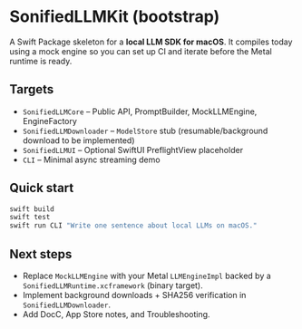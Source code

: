 # SonifiedLLMKit (bootstrap)

A Swift Package skeleton for a **local LLM SDK for macOS**. It compiles today using a mock engine so you can set up CI and iterate before the Metal runtime is ready.

## Targets
- `SonifiedLLMCore` – Public API, PromptBuilder, MockLLMEngine, EngineFactory
- `SonifiedLLMDownloader` – `ModelStore` stub (resumable/background download to be implemented)
- `SonifiedLLMUI` – Optional SwiftUI PreflightView placeholder
- `CLI` – Minimal async streaming demo

## Quick start

```bash
swift build
swift test
swift run CLI "Write one sentence about local LLMs on macOS."
```

## Next steps
- Replace `MockLLMEngine` with your Metal `LLMEngineImpl` backed by a `SonifiedLLMRuntime.xcframework` (binary target).
- Implement background downloads + SHA256 verification in `SonifiedLLMDownloader`.
- Add DocC, App Store notes, and Troubleshooting.
